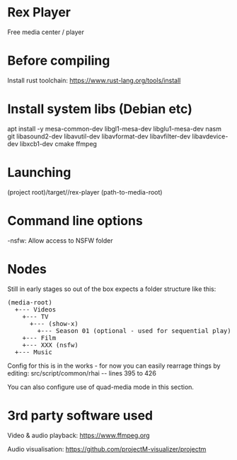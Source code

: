 # Rex Player
Free media center / player

# Before compiling
Install rust toolchain: 
https://www.rust-lang.org/tools/install

# Install system libs  (Debian etc)
apt install -y mesa-common-dev libgl1-mesa-dev libglu1-mesa-dev nasm git libasound2-dev libavutil-dev libavformat-dev libavfilter-dev libavdevice-dev libxcb1-dev cmake ffmpeg

# Launching
(project root)\/target\/<build>\/rex-player (path-to-media-root)

# Command line options
-nsfw: Allow access to NSFW folder

# Nodes
Still in early stages so out of the box expects a folder structure like this:

<pre>
(media-root)
  +--- Videos
    +--- TV
      +--- (show-x)
        +--- Season 01 (optional - used for sequential play)
    +--- Film
    +--- XXX (nsfw)
  +--- Music
</pre>

Config for this is in the works - for now you can easily rearrage things by editing: src/script/common/rhai -- lines 395 to 426

You can also configure use of quad-media mode in this section.
  
# 3rd party software used

Video & audio playback:
https://www.ffmpeg.org

Audio visualisation:
https://github.com/projectM-visualizer/projectm




